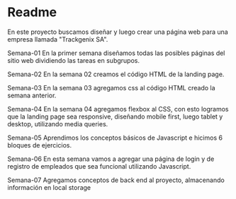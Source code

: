 # Readme
En este proyecto buscamos diseñar y luego crear una página web para una empresa llamada "Trackgenix SA".

Semana-01
En la primer semana diseñamos todas las posibles páginas del sitio web dividiendo las tareas en subgrupos.

Semana-02
En la semana 02 creamos el código HTML de la landing page.

Semana-03
En la semana 03 agregamos css al código HTML creado la semana anterior.

Semana-04
En la semana 04 agregamos flexbox al CSS, con esto logramos que la landing page sea responsive, diseñando mobile first, luego tablet y desktop,
utilizando media queries.

Semana-05
Aprendimos los conceptos básicos de Javascript e hicimos 6 bloques de ejercicios.

Semana-06
En esta semana vamos a agregar una página de login y de registro de empleados que sea funcional utilizando Javascript.

Semana-07
Agregamos conceptos de back end al proyecto, almacenando información en local storage